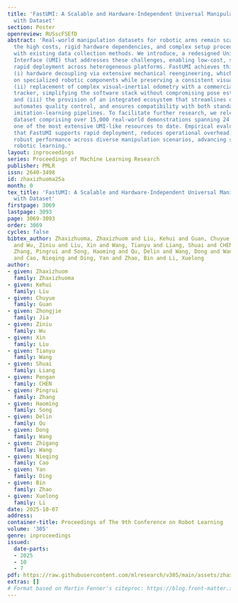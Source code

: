 ```yaml
---
title: 'FastUMI: A Scalable and Hardware-Independent Universal Manipulation Interface
  with Dataset'
section: Poster
openreview: RUSscFSEfD
abstract: 'Real-world manipulation datasets for robotic arms remain scarce due to
  the high costs, rigid hardware dependencies, and complex setup procedures associated
  with existing data collection methods. We introduce, a redesigned Universal Manipulation
  Interface (UMI) that addresses these challenges, enabling low-cost, scalable, and
  rapid deployment across heterogeneous platforms. FastUMI achieves this through:
  (i) hardware decoupling via extensive mechanical reengineering, which removes dependence
  on specialized robotic components while preserving a consistent visual perspective;
  (ii) replacement of complex visual–inertial odometry with a commercial off-the-shelf
  tracker, simplifying the software stack without compromising pose estimation accuracy;
  and (iii) the provision of an integrated ecosystem that streamlines data acquisition,
  automates quality control, and ensures compatibility with both standard and enhanced
  imitation-learning pipelines. To facilitate further research, we release an open-access
  dataset comprising over 15,000 real-world demonstrations spanning 24 tasks constituting
  one of the most extensive UMI-like resources to date. Empirical evaluations show
  that FastUMI supports rapid deployment, reduces operational overhead, and delivers
  robust performance across diverse manipulation scenarios, advancing scalable data-driven
  robotic learning.'
layout: inproceedings
series: Proceedings of Machine Learning Research
publisher: PMLR
issn: 2640-3498
id: zhaxizhuoma25a
month: 0
tex_title: 'FastUMI: A Scalable and Hardware-Independent Universal Manipulation Interface
  with Dataset'
firstpage: 3069
lastpage: 3093
page: 3069-3093
order: 3069
cycles: false
bibtex_author: Zhaxizhuoma, Zhaxizhuom and Liu, Kehui and Guan, Chuyue and Jia, Zhongjie
  and Wu, Ziniu and Liu, Xin and Wang, Tianyu and Liang, Shuai and CHEN, Pengan and
  Zhang, Pingrui and Song, Haoming and Qu, Delin and Wang, Dong and Wang, Zhigang
  and Cao, Nieqing and Ding, Yan and Zhao, Bin and Li, Xuelong
author:
- given: Zhaxizhuom
  family: Zhaxizhuoma
- given: Kehui
  family: Liu
- given: Chuyue
  family: Guan
- given: Zhongjie
  family: Jia
- given: Ziniu
  family: Wu
- given: Xin
  family: Liu
- given: Tianyu
  family: Wang
- given: Shuai
  family: Liang
- given: Pengan
  family: CHEN
- given: Pingrui
  family: Zhang
- given: Haoming
  family: Song
- given: Delin
  family: Qu
- given: Dong
  family: Wang
- given: Zhigang
  family: Wang
- given: Nieqing
  family: Cao
- given: Yan
  family: Ding
- given: Bin
  family: Zhao
- given: Xuelong
  family: Li
date: 2025-10-07
address:
container-title: Proceedings of The 9th Conference on Robot Learning
volume: '305'
genre: inproceedings
issued:
  date-parts:
  - 2025
  - 10
  - 7
pdf: https://raw.githubusercontent.com/mlresearch/v305/main/assets/zhaxizhuoma25a/zhaxizhuoma25a.pdf
extras: []
# Format based on Martin Fenner's citeproc: https://blog.front-matter.io/posts/citeproc-yaml-for-bibliographies/
---
```

